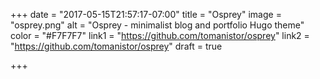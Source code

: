 +++
date = "2017-05-15T21:57:17-07:00"
title = "Osprey"
image = "osprey.png"
alt = "Osprey - minimalist blog and portfolio Hugo theme"
color = "#F7F7F7"
link1 = "https://github.com/tomanistor/osprey"
link2 = "https://github.com/tomanistor/osprey"
draft = true

+++
